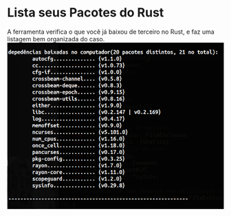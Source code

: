 # Lista seus Pacotes do Rust
A ferramenta verifica o que você já baixou de terceiro no Rust, e faz uma listagem bem organizada do caso.
![Saída do programa](https://github.com/patrick7star/pacotes-externos/blob/main/img/programas_externos_output_no_terminal.png)
